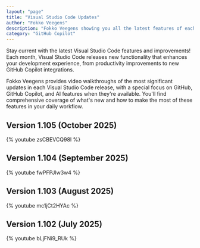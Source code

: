 ```yaml
---
layout: "page"
title: "Visual Studio Code Updates"
author: "Fokko Veegens"
description: "Fokko Veegens showing you all the latest features of each Visual Studio Code release"
category: "GitHub Copilot"
---
```


Stay current with the latest Visual Studio Code features and improvements! Each month, Visual Studio Code releases new functionality that enhances your development experience, from productivity improvements to new GitHub Copilot integrations.

Fokko Veegens provides video walkthroughs of the most significant updates in each Visual Studio Code release, with a special focus on GitHub, GitHub Copilot, and AI features when they're available. You'll find comprehensive coverage of what's new and how to make the most of these features in your daily workflow.

## Version 1.105 (October 2025)

{% youtube zsCBEVCQ98I %}

## Version 1.104 (September 2025)

{% youtube fwPFPJlw3w4 %}

## Version 1.103 (August 2025)

{% youtube mc1jCt2HYAc %}

## Version 1.102 (July 2025)

{% youtube bLjFNi9_RUk %}
